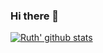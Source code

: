 ### Hi there 👋

[![Ruth' github stats](https://github-readme-stats.vercel.app/api?username=nanjalaruth&count_private=true&show_icons=true&theme=light)](https://github.com/anuraghazra/github-readme-stats)

<!--
**nanjalaruth/nanjalaruth** is a ✨ _special_ ✨ repository because its `README.md` (this file) appears on your GitHub profile.


Here are some ideas to get you started:

- 🔭 I’m currently working on ...
- 🌱 I’m currently learning ...
- 👯 I’m looking to collaborate on ...
- 🤔 I’m looking for help with ...
- 💬 Ask me about ...
- 📫 How to reach me: ...
- 😄 Pronouns: ...
- ⚡ Fun fact: ...
-->
